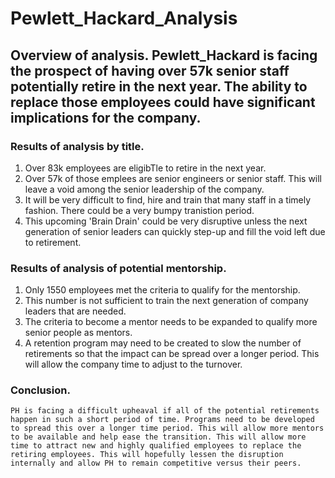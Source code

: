 # Pewlett_Hackard_Analysis
## Overview of analysis. Pewlett_Hackard is facing the prospect of having over 57k senior staff potentially retire in the next year. The ability to replace those employees could have significant implications for the company.
### Results of analysis by title.
  1. Over 83k employees are eligibTle to retire in the next year.
  2. Over 57k of those emplees are senior engineers or senior staff. This will leave a void among the senior leadership of the company.
  3. It will be very difficult to find, hire and train that many staff in a timely fashion. There could be a very bumpy tranistion period.
  4. This upcoming 'Brain Drain' could be very disruptive unless the next generation of senior leaders can quickly step-up and fill the void left due to retirement.
### Results of analysis of potential mentorship.
  1. Only 1550 employees met the criteria to qualify for the mentorship.
  2. This number is not sufficient to train the next generation of company leaders that are needed.
  3. The criteria to become a mentor needs to be expanded to qualify more senior people as mentors.
  4. A retention program may need to be created to slow the number of retirements so that the impact can be spread over a longer period. This will allow the company 
     time to adjust to the turnover.
### Conclusion. 
    PH is facing a difficult upheaval if all of the potential retirements happen in such a short period of time. Programs need to be developed to spread this over a longer time period. This will allow more mentors to be available and help ease the transition. This will allow more time to attract new and highly qualified employees to replace the retiring employees. This will hopefully lessen the disruption internally and allow PH to remain competitive versus their peers.


